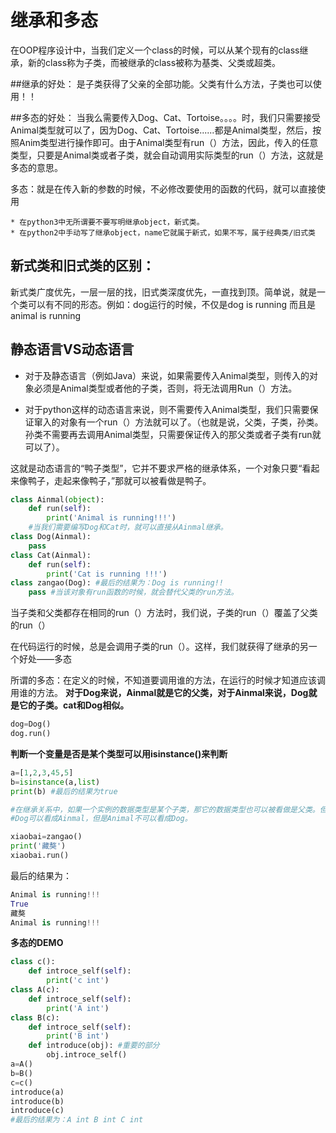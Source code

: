 # 继承和多态

在OOP程序设计中，当我们定义一个class的时候，可以从某个现有的class继承，新的class称为子类，而被继承的class被称为基类、父类或超类。
    
##继承的好处：
是子类获得了父亲的全部功能。父类有什么方法，子类也可以使用！！

##多态的好处：
当我么需要传入Dog、Cat、Tortoise。。。。时，我们只需要接受Animal类型就可以了，因为Dog、Cat、Tortoise......都是Animal类型，然后，按照Anim类型进行操作即可。由于Animal类型有run（）方法，因此，传入的任意类型，只要是Animal类或者子类，就会自动调用实际类型的run（）方法，这就是多态的意思。

多态：就是在传入新的参数的时候，不必修改要使用的函数的代码，就可以直接使用
    
	* 在python3中无所谓要不要写明继承object，新式类。
    * 在python2中手动写了继承object，name它就属于新式，如果不写，属于经典类/旧式类
## 新式类和旧式类的区别：
新式类广度优先，一层一层的找，旧式类深度优先，一直找到顶。简单说，就是一个类可以有不同的形态。例如：dog运行的时候，不仅是dog is running 而且是animal is running

## 静态语言VS动态语言

* 对于及静态语言（例如Java）来说，如果需要传入Animal类型，则传入的对象必须是Animal类型或者他的子类，否则，将无法调用Run（）方法。
    
* 对于python这样的动态语言来说，则不需要传入Animal类型，我们只需要保证窜入的对象有一个run（）方法就可以了。（也就是说，父类，子类，孙类。孙类不需要再去调用Animal类型，只需要保证传入的那父类或者子类有run就可以了）。

这就是动态语言的“鸭子类型”，它并不要求严格的继承体系，一个对象只要“看起来像鸭子，走起来像鸭子，”那就可以被看做是鸭子。

```python
class Ainmal(object):
	def run(self):
		print('Animal is running!!!')
	#当我们需要编写Dog和Cat时，就可以直接从Ainmal继承。
class Dog(Ainmal):
	pass
class Cat(Ainmal):
	def run(self):
		print('Cat is running !!!')
class zangao(Dog): #最后的结果为：Dog is running!!
	pass #当该对象有run函数的时候，就会替代父类的run方法。

```

当子类和父类都存在相同的run（）方法时，我们说，子类的run（）覆盖了父类的run（）

在代码运行的时候，总是会调用子类的run（）。这样，我们就获得了继承的另一个好处——多态

所谓的多态：在定义的时候，不知道要调用谁的方法，在运行的时候才知道应该调用谁的方法。
**对于Dog来说，Ainmal就是它的父类，对于Ainmal来说，Dog就是它的子类。cat和Dog相似。**
```python
dog=Dog()
dog.run()
```
**判断一个变量是否是某个类型可以用isinstance()来判断**
```python
a=[1,2,3,45,5]
b=isinstance(a,list)
print(b) #最后的结果为true

#在继承关系中，如果一个实例的数据类型是某个子类，那它的数据类型也可以被看做是父类。但是，反过来不行！！！！
#Dog可以看成Ainmal，但是Animal不可以看成Dog。

xiaobai=zangao()
print('藏獒')
xiaobai.run()
```
最后的结果为：
```python
Animal is running!!!
True
藏獒
Animal is running!!!
```
**多态的DEMO**
```python
class c():
	def introce_self(self):
		print('c int')
class A(c):
	def introce_self(self):
		print('A int')
class B(c):
	def introce_self(self):
		print('B int')
	def introduce(obj): #重要的部分
		obj.introce_self()
a=A()
b=B()
c=c()
introduce(a)
introduce(b)
introduce(c)
#最后的结果为：A int B int C int
```